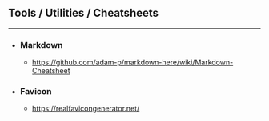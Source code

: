 ## Tools / Utilities / Cheatsheets
_____

* ### Markdown
  * https://github.com/adam-p/markdown-here/wiki/Markdown-Cheatsheet
* ### Favicon
  * https://realfavicongenerator.net/
